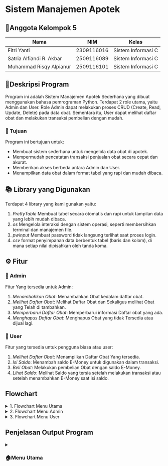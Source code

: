 # Sistem Manajemen Apotek

## 👥Anggota Kelompok 5
| Nama                      | NIM           | Kelas              |
|---------------------------|---------------|--------------------|
| Fitri Yanti               | 2309116016    | Sistem Informasi C |
| Satria Alfiandi R. Akbar  | 2509116089    | Sistem Informasi C |
| Muhammad Risqy Alpianur   | 2509116101    | Sistem Informasi C |

## 📄Deskripsi Program
Program ini adalah Sistem Manajemen Apotek Sederhana yang dibuat menggunakan bahasa pemrograman Python. Terdapat 2 role utama, yaitu Admin dan User.
Role Admin dapat melakukan proses CRUD (Create, Read, Update, Delete) pada data obat. Sementara itu, User dapat melihat daftar obat dan melakukan transaksi pembelian dengan mudah.

### 🎯 Tujuan
Program ini bertujuan untuk:
- Membuat sistem sederhana untuk mengelola data obat di apotek.
- Mempermudah pencatatan transaksi penjualan obat secara cepat dan akurat.
- Memberikan akses berbeda antara Admin dan User.
- Menampilkan data obat dalam format tabel yang rapi dan mudah dibaca.

## 📚 Library yang Digunakan
Terdapat 4 library yang kami gunakan yaitu:
1. *PrettyTable* Membuat tabel secara otomatis dan rapi untuk tampilan data yang lebih mudah dibaca.
2. *os* Mengelola interaksi dengan sistem operasi, seperti membersihkan terminal dan manajemen file.
3. *pwinput* Membuat password tidak langsung terlihat saat proses login.
4. *csv* format penyimpanan data berbentuk tabel (baris dan kolom), di mana setiap nilai dipisahkan oleh tanda koma.
## ⚙️ Fitur
### 🔧 Admin
Fitur Yang tersedia untuk Admin:
1. *Menambahkan Obat*: Menambahkan Obat kedalam daftar obat.
2. *Melihat Daftar Obat*: Melihat Daftar Obat dan Sekaligus melihat Obat yang Telah di tambahkan.
3. *Memperbarui Daftar Obat*: Memperbarui informasi Daftar obat yang ada.
4. *Menghapus Daftar Obat*: Menghapus Obat yang tidak Tersedia atau dijual lagi.
### 👤 User
Fitur yang tersedia untuk pengguna biasa atau user:
1. *Melihat Daftar Obat*: Menampilkan Daftar Obat Yang tersedia.
2. *Isi Saldo*: Menambah saldo E-Money untuk digunakan dalam transaksi.
3. *Beli Obat*: Melakukan pembelian Obat dengan saldo E-Money.
4. *Lihat Saldo*: Melihat Saldo yang tersia setelah melakukan transaksi atau setelah menambahkan E-Money saat isi saldo.
## Flowchart
<details>
  <summary>1. Flowchart Menu Utama</summary>
<img width="1305" height="1265" alt="Menu utama pa ddp drawio" src="https://github.com/user-attachments/assets/e13ef3c4-3528-4112-bb0d-657f02b4357b" />
</details>

<details>
  <summary>2. Flowchart Menu Admin</summary>
<img width="1496" height="2121" alt="Menu admin pa ddp drawio" src="https://github.com/user-attachments/assets/f5b97230-db3b-4357-9001-a9611b542de4" />
</details>

<details>
  <summary>3. Flowchart Menu User</summary>
<img width="915" height="1595" alt="Menu user pa ddp drawio" src="https://github.com/user-attachments/assets/7d5c9dc7-55b1-422d-94ac-b8e9ff1471e1" />
</details>

## Penjelasan Output Program
<details>
<summary><h3>🏠Menu Utama</h3></summary>
<img width="669" height="242" alt="Screenshot 2025-10-26 221114" src="https://github.com/user-attachments/assets/f4e3211b-3976-4432-959b-465eb85843fb" />

Tampilan yang pertama kali muncul saat menjalankan program adalah menu utama. Disini terdapat 3 pilihan yaitu Login, Registrasi dan Keluar.

<details>

<details>
<summary><h3>🔑Menu Login</h3></summary>
   
### Login Admin
<img width="593" height="118" alt="Screenshot 2025-10-26 221930" src="https://github.com/user-attachments/assets/36efdb7c-f4c2-4e8d-abca-07080f51e07e" />

Jika ingin masuk ke menu admin masukkan:

username: admin

password: 12345678

Jika benar, tekan enter untuk melanjutkan ke menu.

<img width="445" height="107" alt="Screenshot 2025-10-26 222218" src="https://github.com/user-attachments/assets/f1d4e365-1a50-4935-bf0b-3197b49d24f0" />

jika ada kesalahan dalam memasukan username atau password maka harus mengisi ulang username atau password agar bisa masuk kedalam menu admin.

### Login User
<img width="538" height="136" alt="Screenshot 2025-10-26 223400" src="https://github.com/user-attachments/assets/bd2ca894-c4db-42b1-a1a9-8b926dbb85f1" />

untuk login sebagai user sendiri kita di wajibkan register terlebih dahulu.

contoh:

Username : Kiwah

Password :12345678

Jika benar, tekan enter untuk melanjutkan ke menu

<img width="563" height="121" alt="Screenshot 2025-10-26 223322" src="https://github.com/user-attachments/assets/21fe0eeb-3eb2-4915-a745-e52f508ae474" />

jika ada kesalahan dalam memasukan username atau password maka harus mengisi ulang username atau password agar bisa masuk kedalam menu user.

### Registrasi
<img width="506" height="56" alt="Screenshot 2025-10-26 223904" src="https://github.com/user-attachments/assets/641bd900-f4ca-4264-b537-67603bca6a2e" />

Jika nomor 2 yang diinput di menu utama, maka akan di arahkan untuk registrasi telebih dahulu untuk membuat akun. Pertama masukkan nama akun yang ingin di registrasi.

<img width="718" height="148" alt="Screenshot 2025-10-26 224104" src="https://github.com/user-attachments/assets/ef4449fa-f3d3-4fee-9eaf-6713bc87e863" />

Username tidak boleh lebih dari 10 kata

<img width="463" height="40" alt="Screenshot 2025-10-26 224213" src="https://github.com/user-attachments/assets/bd4878af-9c26-434e-9aa6-08b394eb701b" />

Lalu masukkan password

<img width="710" height="130" alt="Screenshot 2025-10-26 224137" src="https://github.com/user-attachments/assets/4aba6b49-6e74-4d5e-8e62-91271fb96e97" />

untuk password sendiri tidak boleh kurang dari 8 kata.

<img width="378" height="128" alt="Screenshot 2025-10-26 224253" src="https://github.com/user-attachments/assets/e795767e-f441-4c60-9b8d-9ec9548a35aa" />

Jika berhasil maka akan muncul pesan di atas. Tekan enter untuk lanjut.

### Keluar Program
<img width="676" height="89" alt="Screenshot 2025-10-26 224844" src="https://github.com/user-attachments/assets/f5710208-bece-452f-a8b4-aafeb3a9211b" />

Jika nomor 3 yang di input di menu utama, maka program akan berhenti dan menampilkan pesan di atas.

</details>

<details>
<summary><h3>🔧Menu Admin</h3></summary>
<img width="593" height="118" alt="Screenshot 2025-10-26 221930" src="https://github.com/user-attachments/assets/4d39140f-1d5b-4c3e-be10-358f1eff66ac" />

Jika ingin masuk ke menu admin masukkan:

username: admin

password: 12345678

Jika benar, tekan enter untuk melanjutkan ke menu.

<img width="688" height="250" alt="Screenshot 2025-10-26 230225" src="https://github.com/user-attachments/assets/f6b62653-a4fe-40e6-8b72-02b26aaad636" />

Berikut tampilan Menu admin

### Tambah Obat
<img width="540" height="36" alt="Screenshot 2025-10-26 225344" src="https://github.com/user-attachments/assets/4fd53736-7bba-4764-85ff-a210be12c777" />

Jika nomor 1 yang diinput maka akan masuk ke menu menambahkan Obat. Masukkan ID Obat.

<img width="715" height="207" alt="Screenshot 2025-10-26 225400" src="https://github.com/user-attachments/assets/48fd39f6-520a-45e1-8d63-628d59f91fba" />

Jika ID telah terdaftar makan harus memilih ID Lain

<img width="451" height="32" alt="Screenshot 2025-10-26 225429" src="https://github.com/user-attachments/assets/545240a5-ecc8-4fef-9f6d-a795a055eca0" />

Lalu Masukan nama Obat yang ingin di tambahkan.

<img width="753" height="210" alt="Screenshot 2025-10-26 225442" src="https://github.com/user-attachments/assets/47f11a3d-8c17-429f-af1e-96a5b986cd95" />

Nama Obat tidak Boleh Kosong.

<img width="452" height="29" alt="Screenshot 2025-10-26 225512" src="https://github.com/user-attachments/assets/49c2702c-1cd8-4009-9e02-ed52a000f4d1" />

Jika nama Obat sudah diinput maka diarahkan untuk memasukkan harga Obat.

<img width="730" height="193" alt="Screenshot 2025-10-26 225537" src="https://github.com/user-attachments/assets/13aa115d-633f-43b3-9453-055a53e7ada6" />

Harga Obat Tidak Boleh Berupa huruf jika memasukan huruf makan otomatis program akan masuk ke menu admin

<img width="467" height="39" alt="Screenshot 2025-10-26 225617" src="https://github.com/user-attachments/assets/251ce305-737d-4e6c-b1b7-38f99021c332" />

Jika Harga obat sudah diinput Maka diarahkan untuk memasukan Stok Obat

<img width="725" height="192" alt="Screenshot 2025-10-26 225633" src="https://github.com/user-attachments/assets/ea192b06-da11-4506-b959-b294f3e80ddf" />

Stok Obat Tidak Boleh Berupa huruf jika memasukan huruf makan otomatis program akan masuk ke menu admin

<img width="607" height="26" alt="Screenshot 2025-10-26 225659" src="https://github.com/user-attachments/assets/17d8f668-7e3b-421a-8716-4bf487681102" />

Jika Stock obat sudah diinput Maka diarahkan untuk memasukan Tingkatan Obat Yaitu Biasa Atau Keras.

<img width="733" height="182" alt="Screenshot 2025-10-26 225716" src="https://github.com/user-attachments/assets/b6d36e24-1df0-4aa9-a9ac-1041ef78cf24" />

Jika memasukan selain pilihan maka akan otomatis program akan masuk ke menu admin

<img width="731" height="284" alt="Screenshot 2025-10-26 225802" src="https://github.com/user-attachments/assets/61daa9ac-2628-49dc-bad6-34fa4aee645c" />

Jika tingkatan obat telah di tambahkan maka Obat akan terdaftar.


### Lihat Obat

<img width="632" height="426" alt="Screenshot 2025-10-26 231620" src="https://github.com/user-attachments/assets/bf67c3b4-9c47-4c23-b2f0-a86e3ff265fd" />

Jika nomor 2 yang diinput maka akan menampilkan apa saja Obat Yang tersedia dengan tabel yang rapi. Tekan enter untuk melanjutkan.

### Ubah/Perbarui Obat
<img width="568" height="65" alt="Screenshot 2025-10-26 231635" src="https://github.com/user-attachments/assets/4e2e30f1-4383-4851-8e7b-2cc0f5e5a511" />

Jika nomor 3 yang diinput maka akan mengupdet atau menubah Data Obat,Masukan ID obat yang ingin di udah

<img width="778" height="214" alt="Screenshot 2025-10-26 231701" src="https://github.com/user-attachments/assets/9e7982e7-e472-4917-ad0a-c22fa5e27210" />

Apabila memasukkan ID Obat yang tidak ada, maka akan menampilkan pesan diatas

<img width="550" height="25" alt="Screenshot 2025-10-26 231729" src="https://github.com/user-attachments/assets/d5ef8447-769d-434d-9555-5c2b49f47601" />

Jika sudah memasukkan nama produk yang ingin di perbarui, lanjut memasukkan nama obat yang baru. Kosongkan jika tidak jadi mengubah.h.

<img width="562" height="26" alt="Screenshot 2025-10-26 231734" src="https://github.com/user-attachments/assets/a6657253-0758-4043-8bf6-1388f7480a59" />

lanjut memasukkan harga obat yang baru. Kosongkan jika tidak jadi mengubah.

<img width="664" height="23" alt="Screenshot 2025-10-26 231741" src="https://github.com/user-attachments/assets/b69426b1-7ad4-4915-ba72-03a4bc2080a9" />

lanjut memasukkan jumlah obat yang baru. Kosongkan jika tidak jadi mengubah.

<img width="738" height="25" alt="Screenshot 2025-10-26 231751" src="https://github.com/user-attachments/assets/31cff1bd-df04-4519-ab20-663e04e89086" />

lanjut memasukkan tingkatan obat yang baru. Kosongkan jika tidak jadi mengubah.

<img width="762" height="294" alt="Screenshot 2025-10-26 231811" src="https://github.com/user-attachments/assets/98b3f835-f6ee-4d5f-91b0-c3ab553a718d" />

Jika berhasil maka akan menampilkan pesan di atas. Tekan enter untuk lanjut.

### Hapus Obat
<img width="471" height="52" alt="Screenshot 2025-10-26 232747" src="https://github.com/user-attachments/assets/3e64edc0-4c05-4912-8c8c-699dab374fc3" />

Jika nomor 4 yang diinput maka akan masuk ke menu menghapus produk. Masukkan ID Obat yang ingin dihapus

<img width="468" height="163" alt="Screenshot 2025-10-26 232736" src="https://github.com/user-attachments/assets/67b2f98e-2fbe-4ec6-87d5-0d39909788f9" />

Jika berhasil  maka akan menampilkan pesan diatas yang berarti produk sudah dihapus.

</details>

<details>
<summary><h3>👤Menu User</h3></summary>
<img width="538" height="136" alt="Screenshot 2025-10-26 223400" src="https://github.com/user-attachments/assets/bd2ca894-c4db-42b1-a1a9-8b926dbb85f1" />

Username : Kiwah

Password :12345678

Jika benar, tekan enter untuk melanjutkan ke menu

<img width="769" height="256" alt="Screenshot 2025-10-27 000825" src="https://github.com/user-attachments/assets/6fb84697-931a-4299-bbf4-e550f9b9b711" />

Berikut tampilan Menu admin

### Lihat/Tampilkan Data Obat

<img width="632" height="426" alt="Screenshot 2025-10-26 231620" src="https://github.com/user-attachments/assets/bf67c3b4-9c47-4c23-b2f0-a86e3ff265fd" />

Jika nomor 1 yang diinput maka akan menampilkan apa saja Obat Yang tersedia dengan tabel yang rapi. Tekan enter untuk melanjutkan.

### Isi Saldo

<img width="501" height="27" alt="Screenshot 2025-10-27 001006" src="https://github.com/user-attachments/assets/9b9dc70c-ff39-4132-acb5-04a2dc351a64" />

Jika nomor 2 yang diinput maka akan menampilkan Masukan jumlah saldo yang ingin ditambahkan.

<img width="721" height="183" alt="Screenshot 2025-10-27 001232" src="https://github.com/user-attachments/assets/9317049a-55da-4d15-bdbe-8ed650287143" />

jumlah saldo yang ingin ditambahkan tidak boleh dari Rp.5.000.000,jika masih memasukan maka akan menampilkan pesan diatas.

<img width="712" height="120" alt="Screenshot 2025-10-27 001248" src="https://github.com/user-attachments/assets/97a654af-c396-4b01-939d-f98457f0029b" />

Jika berhasil maka saldo akan otomatis tertambah,dan juga akan menampilkan pesan diatas

### Beli Obat

<img width="536" height="51" alt="Screenshot 2025-10-27 001302" src="https://github.com/user-attachments/assets/57a0fb4c-c3d9-4ab2-861a-6f039bcba0a4" />

Jika nomor 3 yang diinput maka akan menampilkan apa saja Obat yang ada. Masukkan ID Obat yang ingin dibeli yang sudah ditampilkan dalam tabel.

<img width="745" height="134" alt="Screenshot 2025-10-27 001405" src="https://github.com/user-attachments/assets/5e9ea451-5a12-499c-869a-fa03a0668aba" />

Apabila pengguna masukkan ID yang tidak ada di Daftar Obat, maka akan menampilkan pesan diatas

<img width="517" height="25" alt="Screenshot 2025-10-27 001317" src="https://github.com/user-attachments/assets/320e44b5-1ad1-42bc-823e-3fb34f56612c" />

Selanjutnya masukkan jumlah yang ingin dibeli.

<img width="778" height="189" alt="Screenshot 2025-10-27 001331" src="https://github.com/user-attachments/assets/6a6d2b42-dd7e-4e6c-bd46-496185346cf3" />

jumlah Obat Tidak Boleh Berupa huruf jika memasukan huruf makan otomatis program akan masuk ke menu user

<img width="660" height="137" alt="Screenshot 2025-10-27 001434" src="https://github.com/user-attachments/assets/64cd46cd-13f6-4159-90ef-fc2448e373bc" />

jika berhasil untuk pembelian akan menampilkan pesan diatas. dan otomatis memotong saldo user 

### Lihat Saldo

<img width="758" height="75" alt="Screenshot 2025-10-27 001455" src="https://github.com/user-attachments/assets/e9e3f694-740a-43f7-a193-919c10394c72" />

Jika user ingin melihat jumlah saldo pilihan 4, maka akan ditampilkan terkait jumlah saldo user.
